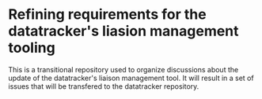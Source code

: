 # Refining requirements for the datatracker's liasion management tooling

This is a transitional repository used to organize discussions about the update of the datatracker's liaison management tool. It will result in a set of issues that will be transfered to the datatracker repository.


